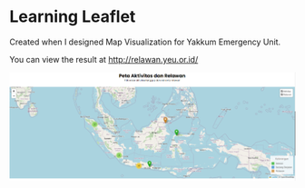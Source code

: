 # Learning Leaflet

Created when I designed Map Visualization for Yakkum Emergency Unit.

You can view the result at <http://relawan.yeu.or.id/>

![yeu-map](img/docs/yeu_map.png)
